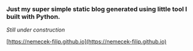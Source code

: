 ### Just my super simple static blog generated using little tool I built with Python.

_Still under construction_

[https://nemecek-filip.github.io](https://nemecek-filip.github.io)